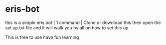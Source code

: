 # eris-bot
this is a simple eris bot | 1 command | Clone or download this then open the set up.txt file and it will walk you by all on how to set this up

This is free to use have fun learning
